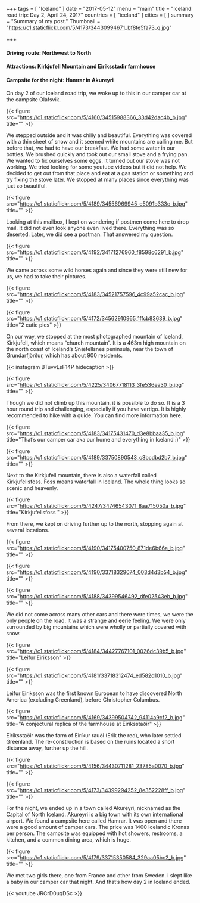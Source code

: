+++
tags = [ "Iceland" ]
date = "2017-05-12"
menu = "main"
title = "Iceland road trip: Day 2, April 24, 2017"
countries = [ "iceland" ]
cities = [ ]
summary = "Summary of my post."
Thumbnail = "https://c1.staticflickr.com/5/4173/34430994671_bf8fe5fa73_q.jpg"

+++

#### Driving route: Northwest to North
#### Attractions: Kirkjufell Mountain and Eiríksstadir farmhouse
#### Campsite for the night: Hamrar in Akureyri

On day 2 of our Iceland road trip, we woke up to this in our camper car at the campsite Olafsvik.

{{< figure src="https://c1.staticflickr.com/5/4160/34515988366_33d42dac4b_b.jpg" title="" >}}


We stepped outside and it was chilly and beautiful. Everything was covered with a thin sheet of snow and it seemed white mountains are calling me. But before that, we had to have our breakfast. We had some water in our bottles. We brushed quickly and took out our small stove and a frying pan. We wanted to fix ourselves some eggs. It turned out our stove was not working. We tried looking for some youtube videos but it did not help. We decided to get out from that place and eat at a gas station or something and try fixing the stove later. We stopped at many places since everything was just so beautiful.

{{< figure src="https://c1.staticflickr.com/5/4189/34556969945_e5091b333c_b.jpg" title="" >}}

Looking at this mailbox, I kept on wondering if postmen come here to drop mail. It did not even look anyone even lived there. Everything was so deserted. Later, we did see a postman. That answered my question.

{{< figure src="https://c1.staticflickr.com/5/4192/34171276960_f8598c6291_b.jpg" title="" >}}

We came across some wild horses again and since they were still new for us, we had to take their pictures.

{{< figure src="https://c1.staticflickr.com/5/4183/34521757596_4c99a52cac_b.jpg" title="" >}}

{{< figure src="https://c1.staticflickr.com/5/4172/34562910965_1ffcb83639_b.jpg" title="2 cutie pies" >}}

On our way, we stopped at the most photographed mountain of Iceland, Kirkjufell, which means “church mountain”. It is a 463m high mountain on the north coast of Iceland’s Snæfellsnes peninsula, near the town of Grundarfjörður, which has about 900 residents.

{{< instagram BTuvvLsF14P hidecaption >}}

{{< figure src="https://c1.staticflickr.com/5/4225/34067718113_3fe536ea30_b.jpg" title="" >}}

Though we did not climb up this mountain, it is possible to do so. It is a 3 hour round trip and challenging, especially if you have vertigo. It is highly recommended to hike with a guide. You can find more information here.

{{< figure src="https://c1.staticflickr.com/5/4183/34175431470_d3e8bbaa35_b.jpg" title="That’s our camper car aka our home and everything in Iceland :)" >}}

{{< figure src="https://c1.staticflickr.com/5/4189/33750890543_c3bcdbd2b7_b.jpg" title="" >}}

Next to the Kirkjufell mountain, there is also a waterfall called Kirkjufellsfoss. Foss means waterfall in Iceland. The whole thing looks so scenic and heavenly.

{{< figure src="https://c1.staticflickr.com/5/4247/34746543071_8aa715050a_b.jpg" title="Kirkjufellsfoss  " >}}

From there, we kept on driving further up to the north, stopping again at several locations.

{{< figure src="https://c1.staticflickr.com/5/4190/34175400750_871de6b66a_b.jpg" title="" >}}

{{< figure src="https://c1.staticflickr.com/5/4190/33718329074_003d4d3b54_b.jpg" title="" >}}

{{< figure src="https://c1.staticflickr.com/5/4188/34399546492_dfe02543eb_b.jpg" title="" >}}

We did not come across many other cars and there were times, we were the only people on the road. It was a strange and eerie feeling. We were only surrounded by big mountains which were wholly or partially covered with snow.

{{< figure src="https://c1.staticflickr.com/5/4184/34427767101_0026dc39b5_b.jpg" title="Leifur Eiriksson" >}}

{{< figure src="https://c1.staticflickr.com/5/4181/33718312474_ed582d1010_b.jpg" title="" >}}

Leifur Eiriksson was the first known European to have discovered North America (excluding Greenland), before Christopher Columbus.

{{< figure src="https://c1.staticflickr.com/5/4169/34399504742_94114a9cf2_b.jpg" title="A conjectural replica of the farmhouse at Eiríksstaðir" >}}

Eiríksstaðir was the farm of Eiríkur rauði (Erik the red), who later settled Greenland. The re-construction is based on the ruins located a short distance away, further up the hill.

 {{< figure src="https://c1.staticflickr.com/5/4156/34430711281_23785a0070_b.jpg" title="" >}}

 {{< figure src="https://c1.staticflickr.com/5/4173/34399294252_8e352228ff_b.jpg" title="" >}}

For the night, we ended up in a town called Akureyri, nicknamed as the Capital of North Iceland. Akureyri is a big town with its own international airport. We found a campsite here called Hamrar. It was open and there were a good amount of camper cars. The price was 1400 Icelandic Kronas per person. The campsite was equipped with hot showers, restrooms, a kitchen, and a common dining area, which is huge.

{{< figure src="https://c1.staticflickr.com/5/4179/33715350584_329aa05bc2_b.jpg" title="" >}}

We met two girls there, one from France and other from Sweden. i slept like a baby in our camper car that night. And that’s how day 2 in Iceland ended.

{{< youtube JRCrD0uqDSc >}}
